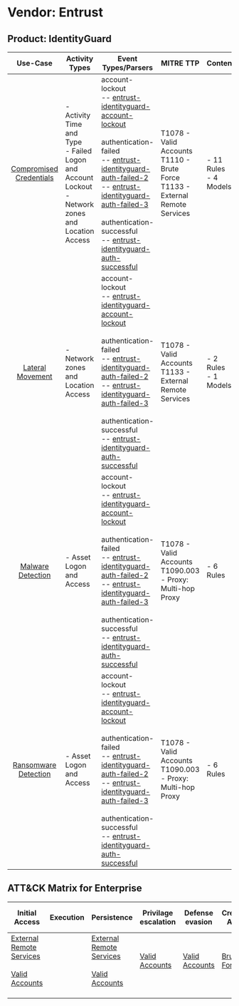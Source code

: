 Vendor: Entrust
===============
Product: IdentityGuard
----------------------
|                                 Use-Case                                  | Activity Types                                                                                         | Event Types/Parsers                                                                                                                                                                                                                                                                                                                                                                                                                                                                                                                                  | MITRE TTP                                                                             | Content                    |
|:-------------------------------------------------------------------------:| ------------------------------------------------------------------------------------------------------ | ---------------------------------------------------------------------------------------------------------------------------------------------------------------------------------------------------------------------------------------------------------------------------------------------------------------------------------------------------------------------------------------------------------------------------------------------------------------------------------------------------------------------------------------------------- | ------------------------------------------------------------------------------------- | -------------------------- |
| [Compromised Credentials](../UseCases/usecase_compromised_credentials.md) | - Activity Time  and Type<br>- Failed Logon and Account Lockout<br>- Network zones and Location Access |  account-lockout<br> -- [entrust-identityguard-account-lockout](../Parsers/parserContent_entrust-identityguard-account-lockout.md)<br><br> authentication-failed<br> -- [entrust-identityguard-auth-failed-2](../Parsers/parserContent_entrust-identityguard-auth-failed-2.md)<br> -- [entrust-identityguard-auth-failed-3](../Parsers/parserContent_entrust-identityguard-auth-failed-3.md)<br><br> authentication-successful<br> -- [entrust-identityguard-auth-successful](../Parsers/parserContent_entrust-identityguard-auth-successful.md)<br> | T1078 - Valid Accounts<br>T1110 - Brute Force<br>T1133 - External Remote Services<br> |  - 11 Rules<br> - 4 Models |
|        [Lateral Movement](../UseCases/usecase_lateral_movement.md)        | - Network zones and Location Access                                                                    |  account-lockout<br> -- [entrust-identityguard-account-lockout](../Parsers/parserContent_entrust-identityguard-account-lockout.md)<br><br> authentication-failed<br> -- [entrust-identityguard-auth-failed-2](../Parsers/parserContent_entrust-identityguard-auth-failed-2.md)<br> -- [entrust-identityguard-auth-failed-3](../Parsers/parserContent_entrust-identityguard-auth-failed-3.md)<br><br> authentication-successful<br> -- [entrust-identityguard-auth-successful](../Parsers/parserContent_entrust-identityguard-auth-successful.md)<br> | T1078 - Valid Accounts<br>T1133 - External Remote Services<br>                        |  - 2 Rules<br> - 1 Models  |
|       [Malware Detection](../UseCases/usecase_malware_detection.md)       | - Asset Logon and Access                                                                               |  account-lockout<br> -- [entrust-identityguard-account-lockout](../Parsers/parserContent_entrust-identityguard-account-lockout.md)<br><br> authentication-failed<br> -- [entrust-identityguard-auth-failed-2](../Parsers/parserContent_entrust-identityguard-auth-failed-2.md)<br> -- [entrust-identityguard-auth-failed-3](../Parsers/parserContent_entrust-identityguard-auth-failed-3.md)<br><br> authentication-successful<br> -- [entrust-identityguard-auth-successful](../Parsers/parserContent_entrust-identityguard-auth-successful.md)<br> | T1078 - Valid Accounts<br>T1090.003 - Proxy: Multi-hop Proxy<br>                      |  - 6 Rules<br>             |
|    [Ransomware Detection](../UseCases/usecase_ransomware_detection.md)    | - Asset Logon and Access                                                                               |  account-lockout<br> -- [entrust-identityguard-account-lockout](../Parsers/parserContent_entrust-identityguard-account-lockout.md)<br><br> authentication-failed<br> -- [entrust-identityguard-auth-failed-2](../Parsers/parserContent_entrust-identityguard-auth-failed-2.md)<br> -- [entrust-identityguard-auth-failed-3](../Parsers/parserContent_entrust-identityguard-auth-failed-3.md)<br><br> authentication-successful<br> -- [entrust-identityguard-auth-successful](../Parsers/parserContent_entrust-identityguard-auth-successful.md)<br> | T1078 - Valid Accounts<br>T1090.003 - Proxy: Multi-hop Proxy<br>                      |  - 6 Rules<br>             |

ATT&CK Matrix for Enterprise
----------------------------
| Initial Access                                                                                                                                   | Execution | Persistence                                                                                                                                      | Privilage escalation                                                | Defense evasion                                                     | Credential Access                                                | Discovery | Lateral Movement | Collection | Command and Control                                                                                                                       | Exfiltration | Impact |
| ------------------------------------------------------------------------------------------------------------------------------------------------ | --------- | ------------------------------------------------------------------------------------------------------------------------------------------------ | ------------------------------------------------------------------- | ------------------------------------------------------------------- | ---------------------------------------------------------------- | --------- | ---------------- | ---------- | ----------------------------------------------------------------------------------------------------------------------------------------- | ------------ | ------ |
| [External Remote Services](https://attack.mitre.org/techniques/T1133)<br><br>[Valid Accounts](https://attack.mitre.org/techniques/T1078)<br><br> |           | [External Remote Services](https://attack.mitre.org/techniques/T1133)<br><br>[Valid Accounts](https://attack.mitre.org/techniques/T1078)<br><br> | [Valid Accounts](https://attack.mitre.org/techniques/T1078)<br><br> | [Valid Accounts](https://attack.mitre.org/techniques/T1078)<br><br> | [Brute Force](https://attack.mitre.org/techniques/T1110)<br><br> |           |                  |            | [Proxy: Multi-hop Proxy](https://attack.mitre.org/techniques/T1090/003)<br><br>[Proxy](https://attack.mitre.org/techniques/T1090)<br><br> |              |        |